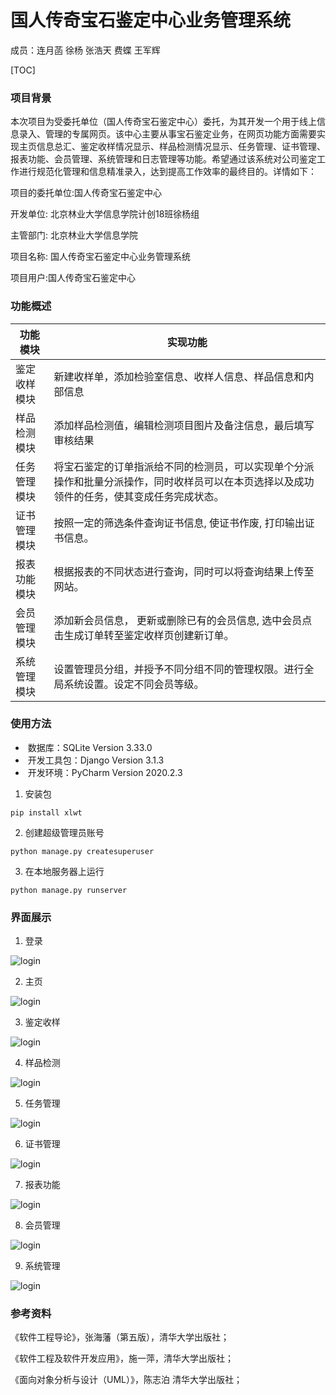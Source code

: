 

# 国人传奇宝石鉴定中心业务管理系统



成员：连月菡 徐杨 张浩天 费蝶 王军辉

[TOC]

### 项目背景

本次项目为受委托单位（国人传奇宝石鉴定中心）委托，为其开发一个用于线上信息录入、管理的专属网页。该中心主要从事宝石鉴定业务，在网页功能方面需要实现主页信息总汇、鉴定收样情况显示、样品检测情况显示、任务管理、证书管理、报表功能、会员管理、系统管理和日志管理等功能。希望通过该系统对公司鉴定工作进行规范化管理和信息精准录入，达到提高工作效率的最终目的。详情如下：

项目的委托单位:国人传奇宝石鉴定中心

开发单位: 北京林业大学信息学院计创18班徐杨组

主管部门: 北京林业大学信息学院

项目名称: 国人传奇宝石鉴定中心业务管理系统

项目用户:国人传奇宝石鉴定中心



### 功能概述

| 功能模块     | 实现功能                                                     |
| ------------ | ------------------------------------------------------------ |
| 鉴定收样模块 | 新建收样单，添加检验室信息、收样人信息、样品信息和内部信息   |
| 样品检测模块 | 添加样品检测值，编辑检测项目图片及备注信息，最后填写审核结果 |
| 任务管理模块 | 将宝石鉴定的订单指派给不同的检测员，可以实现单个分派操作和批量分派操作，同时收样员可以在本页选择以及成功领件的任务，使其变成任务完成状态。 |
| 证书管理模块 | 按照一定的筛选条件查询证书信息, 		使证书作废, 		打印输出证书信息。 |
| 报表功能模块 | 根据报表的不同状态进行查询，同时可以将查询结果上传至网站。   |
| 会员管理模块 | 添加新会员信息， 		更新或删除已有的会员信息, 		 选中会员点击生成订单转至鉴定收样页创建新订单。 |
| 系统管理模块 | 设置管理员分组，并授予不同分组不同的管理权限。进行全局系统设置。设定不同会员等级。 |

### 使用方法

- ​	数据库：SQLite Version 3.33.0
- ​	开发工具包：Django Version 3.1.3
- ​	开发环境：PyCharm Version 2020.2.3

1. 安装包

```
pip install xlwt
```

2. 创建超级管理员账号

```
python manage.py createsuperuser
```

3. 在本地服务器上运行

```
python manage.py runserver
```



### 界面展示

1. 登录

![login](./READMEimg/1.png)

2. 主页

![login](./READMEimg//2.png)

3. 鉴定收样

![login](./READMEimg//3.png)

4. 样品检测

![login](./READMEimg//4.png)

5. 任务管理

![login](./READMEimg//5.png)

6. 证书管理

![login](./READMEimg/6.png)

7. 报表功能

![login](./READMEimg/7.png)

8. 会员管理

![login](./READMEimg/8.png)

9. 系统管理

![login](./READMEimg/9.png)

### 参考资料

《软件工程导论》，张海藩（第五版），清华大学出版社； 

《软件工程及软件开发应用》，施一萍，清华大学出版社； 

《面向对象分析与设计（UML）》，陈志泊 清华大学出版社；